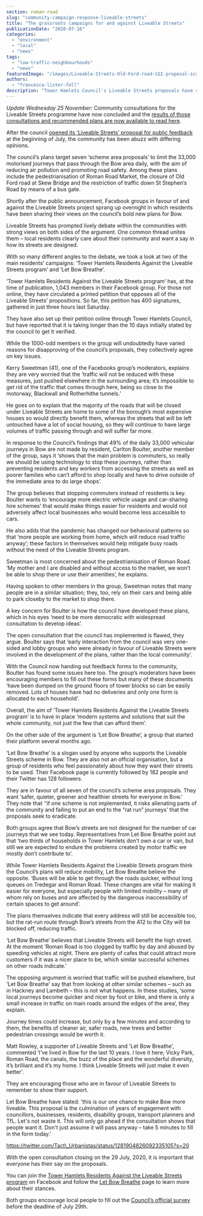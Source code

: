 ```yaml
---
section: roman-road
slug: "community-campaign-response-liveable-streets"
title: "The grassroots campaigns for and against Liveable Streets"
publicationDate: "2020-07-16"
categories: 
  - "environment"
  - "local"
  - "news"
tags: 
  - "low-traffic-neighbourhoods"
  - "news"
featuredImage: "/images/Liveable-Streets-Old-Ford-road-CGI-proposal-scaled.jpg"
authors: 
  - "francesca-lister-fell"
description: "Tower Hamlets Council's Liveable Streets proposals have sparked many different responses in the community. We dive into the two main grass-roots campaigns that sprang up overnight in support of or opposing Liveable Streets."
---
```


_Update Wednesday 25 November:_ Community consultations for the Liveable Streets programme have now concluded and the [results of those consultations and recommended plans are now available to read here](https://talk.towerhamlets.gov.uk/4113/widgets/13004/documents/7790).

After the council [opened its ‘Liveable Streets’ proposal for public feedback](https://romanroadlondon.com/liveable-streets-bow-bold-plans-2020/) at the beginning of July, the community has been abuzz with differing opinions.

The council’s plans target seven ‘scheme area proposals’ to limit the 33,000 motorised journeys that pass through the Bow area daily, with the aim of reducing air pollution and promoting road safety. Among these plans include the pedestrianisation of Roman Road Market, the closure of Old Ford road at Skew Bridge and the restriction of traffic down St Stephen’s Road by means of a bus gate. 

Shortly after the public announcement, Facebook groups in favour of and against the Liveable Streets project sprang up overnight in which residents have been sharing their views on the council’s bold new plans for Bow. 

Liveable Streets has prompted lively debate within the communities with strong views on both sides of the argument. One common thread unites them – local residents clearly care about their community and want a say in how its streets are designed.

With so many different angles to the debate, we took a look at two of the main residents’ campaigns: ‘Tower Hamlets Residents Against the Liveable Streets program’ and ‘Let Bow Breathe’.

‘Tower Hamlets Residents Against the Liveable Streets program’ has, at the time of publication, 1,043 members in their Facebook group. For those not online, they have circulated a printed petition that opposes all of the Liveable Streets’ propositions. So far, this petition has 400 signatures, gathered in just three hours last Saturday. 

They have also set up their petition online through Tower Hamlets Council, but have reported that it is taking longer than the 10 days initially stated by the council to get it verified.

While the 1000-odd members in the group will undoubtedly have varied reasons for disapproving of the council’s proposals, they collectively agree on key issues. 

Kerry Sweetman (41), one of the Facebooks group’s moderators, explains they are very worried that the ‘traffic will not be reduced with these measures, just pushed elsewhere in the surrounding area; it’s impossible to get rid of the traffic that comes through here, being so close to the motorway, Blackwall and Rotherhithe tunnels.’

He goes on to explain that the majority of the roads that will be closed under Liveable Streets are home to some of the borough’s most expensive houses so would directly benefit them, whereas the streets that will be left untouched have a lot of social housing, so they will continue to have large volumes of traffic passing through and will suffer far more.

In response to the Council’s findings that 49% of the daily 33,000 vehicular journeys in Bow are not made by resident, Carlton Boulter, another member of the group, says it ‘shows that the main problem is commuters, so really we should be using technology to stop these journeys, rather than preventing residents and key workers from accessing the streets as well as poorer families who can’t afford to shop locally and have to drive outside of the immediate area to do large shops’. 

The group believes that stopping commuters instead of residents is key. Boulter wants to ‘encourage more electric vehicle usage and car-sharing hire schemes’ that would make things easier for residents and would not adversely affect local businesses who would become less accessible to cars.

He also adds that the pandemic has changed our behavioural patterns so that ‘more people are working from home, which will reduce road traffic anyway’; these factors in themselves would help mitigate busy roads without the need of the Liveable Streets program.

Sweetman is most concerned about the pedestrianisation of Roman Road. ‘My mother and I are disabled and without access to the market, we won’t be able to shop there or use their amenities’, he explains. 

Having spoken to other members in the group, Sweetman notes that many people are in a similar situation; they, too, rely on their cars and being able to park closeby to the market to shop there.

A key concern for Boulter is how the council have developed these plans, which in his eyes ‘need to be more democratic with widespread consultation to develop ideas’. 

The open consultation that the council has implemented is flawed, they argue. Boulter says that ‘early interaction from the council was very one-sided and lobby groups who were already in favour of Liveable Streets were involved in the development of the plans, rather than the local community’. 

With the Council now handing out feedback forms to the community, Boulter has found some issues here too. The group’s moderators have been encouraging members to fill out these forms but many of these documents ‘have been dumped on the ground floors of tower blocks so can be easily removed. Lots of houses have had no deliveries and only one form is allocated to each household’.

Overall, the aim of ‘Tower Hamlets Residents Against the Liveable Streets program’ is to have in place ‘modern systems and solutions that suit the whole community, not just the few that can afford them’. 

On the other side of the argument is ‘Let Bow Breathe’, a group that started their platform several months ago. 

‘Let Bow Breathe’ is a slogan used by anyone who supports the Liveable Streets scheme in Bow. They are also not an official organisation, but a group of residents who feel passionately about how they want their streets to be used. Their Facebook page is currently followed by 182 people and their Twitter has 128 followers.

They are in favour of all seven of the council’s scheme area proposals. They want ‘safer, quieter, greener and healthier streets for everyone in Bow.’  They note that ‘‘if one scheme is not implemented, it risks alienating parts of the community and failing to put an end to the “rat run” journeys’ that the proposals seek to eradicate.

Both groups agree that Bow’s streets are not designed for the number of car journeys that we see today. Representatives from Let Bow Breathe point out that ‘two thirds of households in Tower Hamlets don’t own a car or van, but still we are expected to endure the problems created by motor traffic we mostly don’t contribute to’.

While Tower Hamlets Residents Against the Liveable Streets program think the Council’s plans will reduce mobility, Let Bow Breathe believe the opposite. ‘Buses will be able to get through the roads quicker, without long queues on Tredegar and Roman Road. These changes are vital for making it easier for everyone, but especially people with limited mobility – many of whom rely on buses and are affected by the dangerous inaccessibility of certain spaces to get around’. 

The plans themselves indicate that every address will still be accessible too, but the rat-run route through Bow’s streets from the A12 to the City will be blocked off, reducing traffic.

‘Let Bow Breathe’ believes that Liveable Streets will benefit the high street. At the moment ‘Roman Road is too clogged by traffic by day and abused by speeding vehicles at night. There are plenty of cafes that could attract more customers if it was a nicer place to be, which similar successful schemes on other roads indicate.’ 

The opposing argument is worried that traffic will be pushed elsewhere, but ‘Let Bow Breathe’ say that from looking at other similar schemes – such as in Hackney and Lambeth – this is not what happens. In these studies, ‘some local journeys become quicker and nicer by foot or bike, and there is only a small increase in traffic on main roads around the edges of the area’, they explain. 

Journey times could increase, but only by a few minutes and according to them, the benefits of cleaner air, safer roads, new trees and better pedestrian crossings would be worth it.

Matt Rowley, a supporter of Liveable Streets and 'Let Bow Breathe', commented ‘I’ve lived in Bow for the last 10 years. I love it here; Vicky Park, Roman Road, the canals, the buzz of the place and the wonderful diversity, it’s brilliant and it’s my home. I think Liveable Streets will just make it even better'.

They are encouraging those who are in favour of Liveable Streets to remember to show their support.

Let Bow Breathe have stated: 'this is our one chance to make Bow more liveable. This proposal is the culmination of years of engagement with councillors, businesses, residents, disability groups, transport planners and TfL. Let's not waste it. This will only go ahead if the consultation shows that people want it. Don't just assume it will pass anyway – take 5 minutes to fill in the form today.'

https://twitter.com/Tact\_Urbanistas/status/1281904826092335105?s=20

With the open consultation closing on the 29 July, 2020, it is important that everyone has their say on the proposals. 

You can join the [Tower Hamlets Residents Against the Liveable Streets program](https://www.facebook.com/groups/289763665559940/) on Facebook and follow the [Let Bow Breathe](https://www.facebook.com/LetBowBreathe/) page to learn more about their stances. 

Both groups encourage local people to fill out the [Council’s official survey](https://talk.towerhamlets.gov.uk/lsbow/survey_tools/liveable-streets-bow-survey) before the deadline of July 29th.
